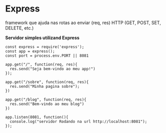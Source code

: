 # Express
framework que ajuda nas rotas ao enviar (req, res) HTTP (GET, POST, SET, DELETE, etc.)

__Servidor simples utilizand Express__
```
const express = require('express');
const app = express();
const port = process.env.PORT || 8081

app.get("/", function(req, res){
  res.send("Seja bem-vindo ao meu app!")
});

app.get("/sobre", function(req, res){
  res.send("Minha pagina sobre");
})

app.get("/blog", function(req, res){
  res.send("Bem-vindo ao meu blog")
})

app.listen(8081, function(){
  console.log("servidor Rodando na url http://localhost:8081");
});
```
